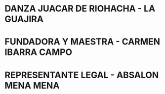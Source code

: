# DANZA JUACAR DE RIOHACHA - LA GUAJIRA
# FUNDADORA Y MAESTRA - CARMEN IBARRA CAMPO
# REPRESENTANTE LEGAL - ABSALON MENA MENA
